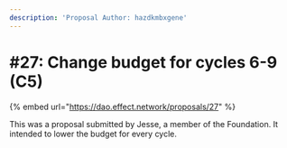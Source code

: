 ```yaml
---
description: 'Proposal Author: hazdkmbxgene'
---
```


# \#27: Change budget for cycles 6-9 \(C5\)

{% embed url="https://dao.effect.network/proposals/27" %}

This was a proposal submitted by Jesse, a member of the Foundation. It intended to lower the budget for every cycle. 

